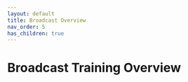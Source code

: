 ```yaml
---
layout: default
title: Broadcast Overview
nav_order: 5
has_children: true
---
```


# Broadcast Training Overview